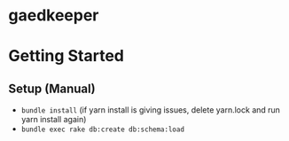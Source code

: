 # gaedkeeper

# Getting Started

## Setup (Manual)

 - `bundle install` (if yarn install is giving issues, delete yarn.lock and run yarn install again)
 - `bundle exec rake db:create db:schema:load`

